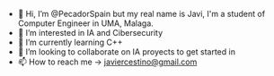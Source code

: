 - 👋 Hi, I’m @PecadorSpain but my real name is Javi, I'm a student of Computer Engineer in UMA, Malaga.
- 👀 I’m interested in IA and Cibersecurity
- 🌱 I’m currently learning C++ 
- 💞️ I’m looking to collaborate on IA proyects to get started in
- 📫 How to reach me -> javiercestino@gmail.com

<!---
PecadorSpain/PecadorSpain is a ✨ special ✨ repository because its `README.md` (this file) appears on your GitHub profile.
You can click the Preview link to take a look at your changes.
--->
